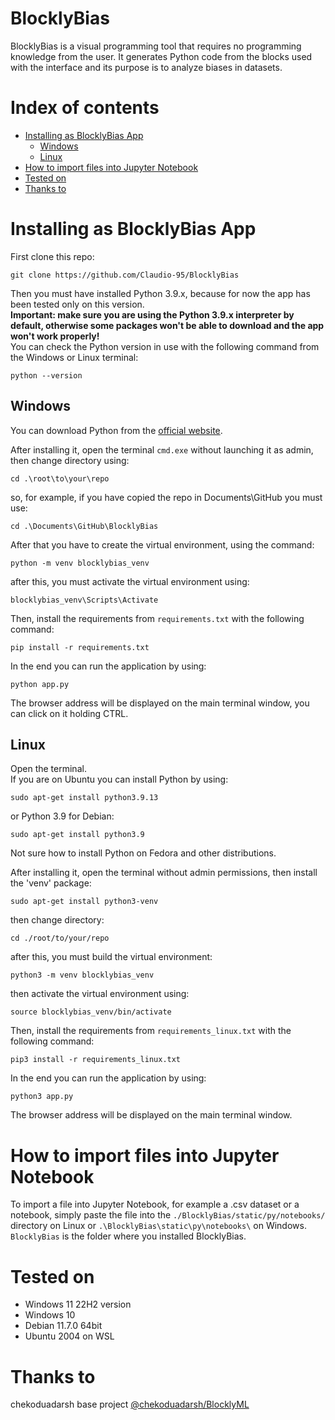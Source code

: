 <h1>BlocklyBias</h1>

BlocklyBias is a visual programming tool that requires no programming knowledge from the user. It generates Python code from the blocks used with the interface and its purpose is to analyze biases in datasets.

# Index of contents

- [Installing as BlocklyBias App](#installing-as-blocklybias-app)
    -  [Windows](#windows)
    -  [Linux](#linux)
- [How to import files into Jupyter Notebook](#how-to-import-files-into-jupyter-notebook)
- [Tested on](#tested-on)
- [Thanks to](#thanks-to)
# Installing as BlocklyBias App
First clone this repo:

```shell
git clone https://github.com/Claudio-95/BlocklyBias
```
Then you must have installed Python 3.9.x, because for now the app has been tested only on this version.  
**Important: make sure you are using the Python 3.9.x interpreter by default, otherwise some packages won't be able to download and the app won't work properly!**  
You can check the Python version in use with the following command from the Windows or Linux terminal:

```shell
python --version
```

## Windows

You can download Python from the [official website](https://www.python.org/downloads/release/python-3913/).

After installing it, open the terminal `cmd.exe` without launching it as admin, then change directory using:

```shell
cd .\root\to\your\repo
```

so, for example, if you have copied the repo in Documents\GitHub you must use:

```shell
cd .\Documents\GitHub\BlocklyBias
```

After that you have to create the virtual environment, using the command:

```shell
python -m venv blocklybias_venv
```

after this, you must activate the virtual environment using:

```shell
blocklybias_venv\Scripts\Activate
```

Then, install the requirements from `requirements.txt` with the following command:

```shell
pip install -r requirements.txt
```

In the end you can run the application by using:

```shell
python app.py
```
The browser address will be displayed on the main terminal window, you can click on it holding CTRL.

## Linux

Open the terminal.  
If you are on Ubuntu you can install Python by using:

```shell
sudo apt-get install python3.9.13
```
or Python 3.9 for Debian:

```shell
sudo apt-get install python3.9
```

Not sure how to install Python on Fedora and other distributions.

After installing it, open the terminal without admin permissions, then install the 'venv' package:

```shell
sudo apt-get install python3-venv
```

then change directory:

```shell
cd ./root/to/your/repo
```
after this, you must build the virtual environment:

```shell
python3 -m venv blocklybias_venv
```

then activate the virtual environment using:

```shell
source blocklybias_venv/bin/activate
```
Then, install the requirements from `requirements_linux.txt` with the following command:

```shell
pip3 install -r requirements_linux.txt
```

In the end you can run the application by using:

```shell
python3 app.py
```

The browser address will be displayed on the main terminal window.

# How to import files into Jupyter Notebook

To import a file into Jupyter Notebook, for example a .csv dataset or a notebook, simply paste the file into the `./BlocklyBias/static/py/notebooks/` directory on Linux or `.\BlocklyBias\static\py\notebooks\` on Windows.  
`BlocklyBias` is the folder where you installed BlocklyBias.

# Tested on

- Windows 11 22H2 version
- Windows 10
- Debian 11.7.0 64bit
- Ubuntu 2004 on WSL 

# Thanks to
chekoduadarsh base project [@chekoduadarsh/BlocklyML](https://github.com/chekoduadarsh/BlocklyML)

